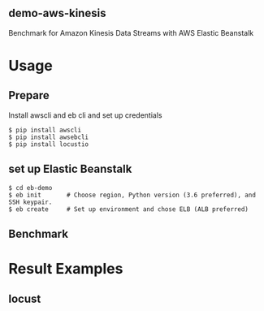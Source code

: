 demo-aws-kinesis
---

Benchmark for Amazon Kinesis Data Streams with AWS Elastic Beanstalk

# Usage

## Prepare

Install awscli and eb cli and set up credentials

```
$ pip install awscli
$ pip install awsebcli
$ pip install locustio
```

## set up Elastic Beanstalk

```
$ cd eb-demo
$ eb init       # Choose region, Python version (3.6 preferred), and SSH keypair.
$ eb create     # Set up environment and chose ELB (ALB preferred)
```

## Benchmark

# Result Examples

## locust

```
```


